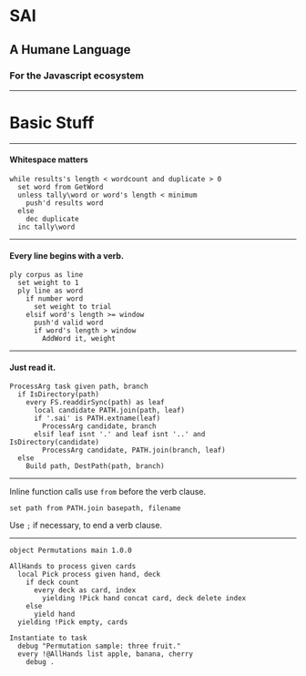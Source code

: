 # SAI
## A Humane Language
### For the Javascript ecosystem

---

# Basic Stuff

---

#### Whitespace matters

    while results's length < wordcount and duplicate > 0
      set word from GetWord
      unless tally\word or word's length < minimum
        push'd results word
      else
        dec duplicate
      inc tally\word
      
---

#### Every line begins with a verb.

    ply corpus as line
      set weight to 1
      ply line as word
        if number word 
          set weight to trial
        elsif word's length >= window
          push'd valid word
          if word's length > window
            AddWord it, weight



---
    
#### Just read it.

    ProcessArg task given path, branch
      if IsDirectory(path)
        every FS.readdirSync(path) as leaf
          local candidate PATH.join(path, leaf)
          if '.sai' is PATH.extname(leaf)
            ProcessArg candidate, branch
          elsif leaf isnt '.' and leaf isnt '..' and IsDirectory(candidate)
            ProcessArg candidate, PATH.join(branch, leaf)
      else 
        Build path, DestPath(path, branch)

---

Inline function calls use `from` before the verb clause.

    set path from PATH.join basepath, filename

Use `;` if necessary, to end a verb clause.

    



---

````
object Permutations main 1.0.0

AllHands to process given cards
  local Pick process given hand, deck
    if deck count
      every deck as card, index
        yielding !Pick hand concat card, deck delete index
    else
      yield hand
  yielding !Pick empty, cards

Instantiate to task
  debug "Permutation sample: three fruit."
  every !@AllHands list apple, banana, cherry
    debug .
````

